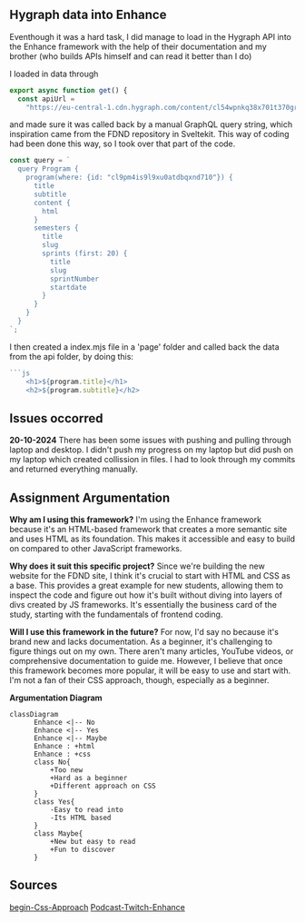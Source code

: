 ## Hygraph data into Enhance

Eventhough it was a hard task, I did manage to load in the Hygraph API into the Enhance framework with the help of their documentation and my brother (who builds APIs himself and can read it better than I do)

I loaded in data through 
```js
export async function get() {
  const apiUrl =
    "https://eu-central-1.cdn.hygraph.com/content/cl54wpnkq38x701t370gr4cvs/master";
```
and made sure it was called back by a manual GraphQL query string, which inspiration came from the FDND repository in Sveltekit. This way of coding had been done this way, so I took over that part of the code. 
```js
const query = `
  query Program {
    program(where: {id: "cl9pm4is9l9xu0atdbqxnd710"}) {
      title
      subtitle
      content {
        html
      }
      semesters {
        title
        slug
        sprints (first: 20) {
          title
          slug
          sprintNumber
          startdate
        }
      }
    }
  }
`;
```
I then created a index.mjs file in a 'page' folder and called back the data from the api folder, by doing this:
```js
```js
    <h1>${program.title}</h1>
    <h2>${program.subtitle}</h2>
```

## Issues occorred

**20-10-2024**
There has been some issues with pushing and pulling through laptop and desktop. I didn't push my progress on my laptop but did push on my laptop which created collission in files. I had to look through my commits and returned everything manually.

## Assignment Argumentation 

**Why am I using this framework?**
I'm using the Enhance framework because it's an HTML-based framework that creates a more semantic site and uses HTML as its foundation. This makes it accessible and easy to build on compared to other JavaScript frameworks.

**Why does it suit this specific project?**
Since we're building the new website for the FDND site, I think it's crucial to start with HTML and CSS as a base. This provides a great example for new students, allowing them to inspect the code and figure out how it's built without diving into layers of divs created by JS frameworks. It's essentially the business card of the study, starting with the fundamentals of frontend coding.

**Will I use this framework in the future?**
For now, I'd say no because it's brand new and lacks documentation. As a beginner, it's challenging to figure things out on my own. There aren't many articles, YouTube videos, or comprehensive documentation to guide me. However, I believe that once this framework becomes more popular, it will be easy to use and start with. I'm not a fan of their CSS approach, though, especially as a beginner.

**Argumentation Diagram**

```mermaid
classDiagram
      Enhance <|-- No
      Enhance <|-- Yes
      Enhance <|-- Maybe
      Enhance : +html
      Enhance : +css
      class No{
          +Too new
          +Hard as a beginner
          +Different approach on CSS
      }
      class Yes{
          -Easy to read into
          -Its HTML based
      }
      class Maybe{
          +New but easy to read
          +Fun to discover
      }
```

## Sources

[begin-Css-Approach](https://begin.com/blog/posts/2023-01-10-past-informs-the-present-our-approach-to-css)
[Podcast-Twitch-Enhance](https://www.youtube.com/watch?v=e3U2Hwgt1Ds&t=2569s)